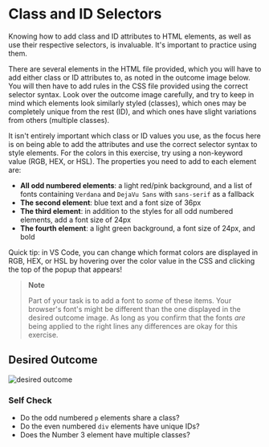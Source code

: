 # Class and ID Selectors

Knowing how to add class and ID attributes to HTML elements, as well as use their respective selectors, is invaluable. It's important to practice using them.

There are several elements in the HTML file provided, which you will have to add either class or ID attributes to, as noted in the outcome image below. You will then have to add rules in the CSS file provided using the correct selector syntax. Look over the outcome image carefully, and try to keep in mind which elements look similarly styled (classes), which ones may be completely unique from the rest (ID), and which ones have slight variations from others (multiple classes).

It isn't entirely important which class or ID values you use, as the focus here is on being able to add the attributes and use the correct selector syntax to style elements. For the colors in this exercise, try using a non-keyword value (RGB, HEX, or HSL). The properties you need to add to each element are:

* **All odd numbered elements**: a light red/pink background, and a list of fonts containing `Verdana` and `DejaVu Sans` with `sans-serif` as a fallback
* **The second element**: blue text and a font size of 36px
* **The third element**: in addition to the styles for all odd numbered elements, add a font size of 24px
* **The fourth element**: a light green background, a font size of 24px, and bold

Quick tip: in VS Code, you can change which format colors are displayed in RGB, HEX, or HSL by hovering over the color value in the CSS and clicking the top of the popup that appears!

> **Note**
>
> Part of your task is to add a font to _some_ of these items. Your browser's font's might be different than the one displayed in the desired outcome image. As long as you confirm that the fonts _are_ being applied to the right lines any differences are okay for this exercise.

## Desired Outcome

![desired outcome](./desired-outcome.png)

### Self Check

* Do the odd numbered `p` elements share a class?
* Do the even numbered `div` elements have unique IDs?
* Does the Number 3 element have multiple classes?
